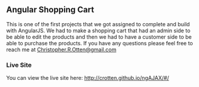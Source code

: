 ## Angular Shopping Cart
This is one of the first projects that we got assigned to complete and build with AngularJS.  We had to make a shopping cart that had an admin side to be able to edit the products and then we had to have a customer side to be able to purchase the products. If you have any questions please feel free to reach me at Christopher.R.Otten@gmail.com

### Live Site
You can view the live site here: http://crotten.github.io/ngAJAX/#/
